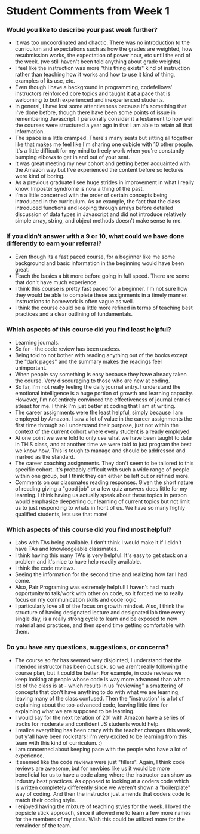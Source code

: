 # Student Comments from Week 1

### Would you like to describe your past week further?

- It was too uncoordinated and chaotic.  There was no introduction to the curriculum and expectations such as how the grades are weighted, how resubmission works, the expectation of power hour, etc until the end of the week. (we still haven't been told anything about grade weights). 
- I feel like the instruction was more "this thing exists" kind of instruction rather than teaching how it works and how to use it kind of thing, examples of its use, etc.
- Even though I have a background in programming, codefellows' instructors reinforced core topics and taught it at a pace that is welcoming to both experienced and inexperienced students.
- In general, I have lost some attentiveness because it's something that I've done before, though there have been some points of issue in remembering Javascript. I personally consider it a testament to how well the courses were structured a year ago in that I am able to retain all that information.
- The space is a little cramped. There's many seats but sitting all together like that makes me feel like I'm sharing one cubicle with 10 other people. It's a little difficult for my mind to freely work when you're constantly bumping elbows to get in and out of your seat.
- It was great meeting my new cohort and getting better acquainted with the Amazon way but I've experienced the content before so lectures were kind of boring.
- As a previous graduate I see huge strides in improvement in what I really know.  Imposter syndrome is now a thing of the past.
- I'm a little concerned with the order of certain concepts being introduced in the curriculum. As an example, the fact that the class introduced functions and looping through arrays before detailed discussion of data types in Javascript and did not introduce relatively simple array, string, and object methods doesn't make sense to me.

### If you didn’t answer with a 9 or 10, what could we have done differently to earn your referral?

- Even though its a fast paced course, for a beginner like me some background and basic information in the beginning would have been great.
- Teach the basics a bit more before going in full speed. There are some that don't have much experience.
- I think this course is pretty fast paced for a beginner. I'm not sure how they would be able to complete these assignments in a timely manner. Instructions to homework is often vague as well.
- I think the course could be a little more refined in terms of teaching best practices and a clear outlining of fundamentals.

### Which aspects of this course did you find least helpful?

- Learning journals.
- So far - the code review has been useless.  
- Being told to not bother with reading anything out of the books except the "dark pages" and the summary makes the readings feel unimportant.
- When people say something is easy because they have already taken the course. Very discouraging to those who are new at coding.
- So far, I'm not really feeling the daily journal entry. I understand the emotional intelligence is a huge portion of growth and learning capacity. However, I'm not entirely convinced the effectiveness of journal entries atleast for me. I think I'm just better at coding that I am at writing.
- The career assignments were the least helpful, simply because I am employed by Amazon. I saw a lot of value in the career assignments the first time through so I understand their purpose, just not within the context of the current cohort where every student is already employed.
- At one point we were told to only use what we have been taught to date in THIS class, and at another time we were told to just program the best we know how.  This is tough to manage and should be addressed and marked as the standard.
- The career coaching assignments. They don't seem to be tailored to this specific cohort. It's probably difficult with such a wide range of people within one group, but I think they can either be left out or refined more.
- Comments on our classmates reading responses.  Given the short nature of reading giving a "good job" or a few quiz answers does little for my learning. I think having us actually speak about these topics in person would emphasize deepening our learning of current topics but not limit us to just responding to whats in front of us.  We have so many highly qualified students, lets use that more!

### Which aspects of this course did you find most helpful?

- Labs with TAs being available. I don't think I would make it if I didn't have TAs and knowledgeable classmates.
- I think having this many TA's is very helpful. It's easy to get stuck on a problem and it's nice to have help readily available.
- I think the code reviews.
- Seeing the information for the second time and realizing how far I had come.
- Also, Pair Programing was extremely helpful! I haven't had much opportunity to talk/work with other on code, so it forced me to really focus on my communication skills and code logic
- I particularly love all of the focus on growth mindset. Also, I think the structure of having designated lecture and designated lab time every single day, is a really strong cycle to learn and be exposed to new material and practices, and then spend time getting comfortable with them.

### Do you have any questions, suggestions, or concerns?

- The course so far has seemed very disjointed, I understand that the intended instructor has been out sick, so we aren't really following the course plan, but it could be better.  For example, in code reviews we keep looking at people whose code is way more advanced than what a lot of the class is at - which results in us "reviewing" a smattering of concepts that don't have anything to do with what we are learning, leaving many of the class confused.  Then the "instruction" is a lot of explaining about the too-advanced code, leaving little time for explaining what we are supposed to be learning.
- I would say for the next iteration of 201 with Amazon have a series of tracks for moderate and confident JS students would help.
- I realize everything has been crazy with the teacher changes this week, but y'all have been rockstars! I'm very excited to be learning from this team with this kind of curriculum. :) 
- I am concerned about keeping pace with the people who have a lot of experience.
- It seemed like the code reviews were just "fillers". Again, I think code reviews are awesome, but for newbies like us it would be more beneficial for us to have a code along where the instructor can show us industry best practices. As opposed to looking at a coders code which is written completely differently since we weren't shown a "boilerplate" way of coding. And then the instructor just amends that coders code to match their coding style.
- I enjoyed having the mixture of teaching styles for the week. I loved the popsicle stick approach, since it allowed me to learn a few more names for the members of my class. Wish this could be utilized more for the remainder of the team.
